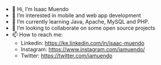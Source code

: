 - 👋 Hi, I’m Isaac Muendo
- 👀 I’m interested in mobile and web app development
- 🌱 I’m currently learning Java, Apache, MySQL and PHP.
- 💞️ I’m looking to collaborate on some open source projects
- 📫 How to reach me:
     - LinkedIn: https://ke.linkedin.com/in/isaac-muendo
     - Instagram: https://www.instagram.com/iamuendo/
     - Twitter: https://twitter.com/iamuendo


